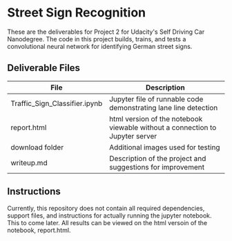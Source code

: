 # Street Sign Recognition
These are the deliverables for Project 2 for Udacity's Self Driving Car Nanodegree.
The code in this project builds, trains, and tests a convolutional neural network for identifying German street signs.

## Deliverable Files

File | Description
------------ | -------------
Traffic_Sign_Classifier.ipynb | Jupyter file of runnable code demonstrating lane line detection
report.html | html version of the notebook viewable without a connection to Jupyter server
download folder | Additional images used for testing
writeup.md | Description of the project and suggestions for improvement

## Instructions

Currently, this repository does not contain all required dependencies, support files, and instructions for actually running the jupyter notebook.  This to come later.  All results can be viewed on the html versoin of the notebook, report.html.
